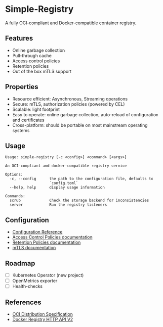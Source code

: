 # Simple-Registry

A fully OCI-compliant and Docker-compatible container registry.

## Features

- Online garbage collection
- Pull-through cache
- Access control policies
- Retention policies
- Out of the box mTLS support

## Properties

- Resource efficient: Asynchronous, Streaming operations
- Secure: mTLS, authorization policies (powered by CEL)
- Scalable: light footprint
- Easy to operate: online garbage collection, auto-reload of configuration and certificates
- Cross-platform: should be portable on most mainstream operating systems

## Usage

```
Usage: simple-registry [-c <config>] <command> [<args>]

An OCI-compliant and docker-compatible registry service

Options:
  -c, --config      the path to the configuration file, defaults to
                    `config.toml`
  --help, help      display usage information

Commands:
  scrub             Check the storage backend for inconsistencies
  server            Run the registry listeners

```

## Configuration

- [Configuration Reference](doc/configuration-reference.md)
- [Access Control Policies documentation](doc/configure-access-control-policies.md)
- [Retention Policies documentation](doc/configure-retention-policies.md)
- [mTLS documentation](doc/configure-mtls.md)

## Roadmap

- [ ] Kubernetes Operator (new project)
- [ ] OpenMetrics exporter
- [ ] Health-checks

## References

- [OCI Distribution Specification](https://github.com/opencontainers/distribution-spec/blob/main/spec.md)
- [Docker Registry HTTP API V2](https://github.com/openshift/docker-distribution/blob/master/docs/spec/api.md)
